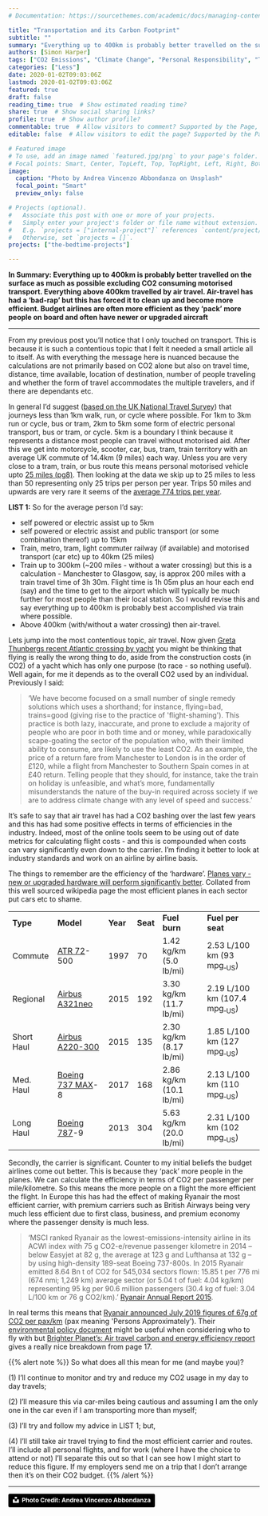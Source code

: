 ```yaml
---
# Documentation: https://sourcethemes.com/academic/docs/managing-content/

title: "Transportation and its Carbon Footprint"
subtitle: ""
summary: "Everything up to 400km is probably better travelled on the surface as much as possible excluding CO2 consuming motorised transport. Everything above 400km travelled by air travel. Air-travel has had a ‘bad-rap’ but this has forced it to clean up and become more efficient. Budget airlines are often more efficient as they ‘pack’ more people on board and often have newer or upgraded aircraft."
authors: [Simon Harper]
tags: ["CO2 Emissions", "Climate Change", "Personal Responsibility", "Travel", "Transport"]
categories: ["Less"]
date: 2020-01-02T09:03:06Z
lastmod: 2020-01-02T09:03:06Z
featured: true
draft: false
reading_time: true  # Show estimated reading time?
share: true  # Show social sharing links?
profile: true  # Show author profile?
commentable: true  # Allow visitors to comment? Supported by the Page, Post, and Docs content types.
editable: false  # Allow visitors to edit the page? Supported by the Page, Post, and Docs content types.

# Featured image
# To use, add an image named `featured.jpg/png` to your page's folder.
# Focal points: Smart, Center, TopLeft, Top, TopRight, Left, Right, BottomLeft, Bottom, BottomRight.
image:
  caption: "Photo by Andrea Vincenzo Abbondanza on Unsplash"
  focal_point: "Smart"
  preview_only: false

# Projects (optional).
#   Associate this post with one or more of your projects.
#   Simply enter your project's folder or file name without extension.
#   E.g. `projects = ["internal-project"]` references `content/project/deep-learning/index.md`.
#   Otherwise, set `projects = []`.
projects: ["the-bedtime-projects"]

---
```


**In Summary: Everything up to 400km is probably better travelled on the surface as much as possible excluding CO2 consuming motorised transport. Everything above 400km travelled by air travel. Air-travel has had a ‘bad-rap’ but this has forced it to clean up and become more efficient. Budget airlines are often more efficient as they ‘pack’ more people on board and often have newer or upgraded aircraft**

---

From my previous post you’ll notice that I only touched on transport. This is because it is such a contentious topic that I felt it needed a small article all to itself. As with everything the message here is nuanced because the calculations are not primarily based on CO2 alone but also on travel time, distance, time available, location of destination, number of people traveling and whether the form of travel accommodates the multiple travelers, and if there are dependants etc. 

In general I’d suggest ([based on the UK National Travel Survey](https://www.gov.uk/government/statistics/national-travel-survey-2016)) that journeys less than 1km walk, run, or cycle where possible. For 1km to 3km run or cycle, bus or tram, 2km to 5km some form of electric personal transport, bus or tram, or cycle. 5km is a boundary I think because it represents a distance most people can travel without motorised aid. After this we get into motorcycle, scooter, car, bus, tram, train territory with an average UK commute of 14.4km (9 miles) each way. Unless you are very close to a tram, train, or bus route this means personal motorised vehicle upto [25 miles (pg8)](https://assets.publishing.service.gov.uk/government/uploads/system/uploads/attachment_data/file/674568/analysis-from-the-national-travel-survey.pdf?_ga=2.205806995.1612250571.1566729501-1748835562.1566729501). Then looking at the data we skip up to 25 miles to less than 50 representing only 25 trips per person per year. Trips 50 miles and upwards are very rare it seems of the [average 774 trips per year](https://assets.publishing.service.gov.uk/government/uploads/system/uploads/attachment_data/file/632913/nts-infographic-2016.pdf?_ga=2.36510624.1612250571.1566729501-1748835562.1566729501).

**LIST 1:** So for the average person I’d say:

*   self powered or electric assist up to 5km
*   self powered or electric assist and public transport (or some combination thereof) up to 15km
*   Train, metro, tram, light commuter railway (if available) and motorised transport (car etc) up to 40km (25 miles)
*   Train up to 300km (~200 miles - without a water crossing) but this is a calculation - Manchester to Glasgow, say, is approx 200 miles with a train travel time of 3h 30m. Flight time is 1h 05m plus an hour each end (say) and the time to get to the airport which will typically be much further for most people than their local station. So I would revise this and say everything up to 400km is probably best accomplished via train where possible. 
*   Above 400km (with/without a water crossing) then air-travel.

Lets jump into the most contentious topic, air travel. Now given [Greta Thunbergs recent Atlantic crossing by yacht](https://www.independent.co.uk/news/uk/home-news/greta-thunberg-sailing-boat-climate-change-un-summits-new-york-santiago-a9058541.html) you might be thinking that flying is really the wrong thing to do, aside from the construction costs (in CO2) of a yacht which has only one purpose (to race - so nothing useful). Well again, for me it depends as to the overall CO2 used by an individual. Previously I said:

> ‘We have become focused on a small number of single remedy solutions which uses a shorthand; for instance, flying=bad, trains=good (giving rise to the practice of 'flight-shaming'). This practice is both lazy, inaccurate, and prone to exclude a majority of people who are poor in both time and or money, while paradoxically scape-goating the sector of the population who, with their limited ability to consume, are likely to use the least CO2. As an example, the price of a return fare from Manchester to London is in the order of £120, while a flight from Manchester to Southern Spain comes in at £40 return. Telling people that they should, for instance, take the train on holiday is unfeasible, and what’s more, fundamentally misunderstands the nature of the buy-in required across society if we are to address climate change with any level of speed and success.’

It’s safe to say that air travel has had a CO2 bashing over the last few years and this has had some positive effects in terms of efficiencies in the industry. Indeed, most of the online tools seem to be using out of date metrics for calculating flight costs - and this is compounded when costs can vary significantly even down to the carrier. I’m finding it better to look at industry standards and work on an airline by airline basis. 

The things to remember are the efficiency of the ‘hardware’. [Planes vary - new or upgraded hardware will perform significantly better](https://en.wikipedia.org/wiki/Fuel_economy_in_aircraft). Collated from this well sourced wikipedia page the most efficient planes in each sector put cars etc to shame.


<table>
  <tr>
   <td><strong>Type</strong>
   </td>
   <td><strong>Model</strong>
   </td>
   <td><strong>Year</strong>
   </td>
   <td><strong>Seat</strong>
   </td>
   <td><strong>Fuel burn</strong>
   </td>
   <td><strong>Fuel per seat</strong>
   </td>
  </tr>
  <tr>
   <td>Commute
   </td>
   <td><a href="https://en.wikipedia.org/wiki/ATR_72">ATR 72</a>-500
   </td>
   <td>1997
   </td>
   <td>70
   </td>
   <td>1.42 kg/km (5.0 lb/mi)
   </td>
   <td>2.53 L/100 km (93 mpg<sub>‑US</sub>)
   </td>
  </tr>
  <tr>
   <td>Regional
   </td>
   <td><a href="https://en.wikipedia.org/wiki/Airbus_A321neo">Airbus A321neo</a>
   </td>
   <td>2015
   </td>
   <td>192
   </td>
   <td>3.30 kg/km (11.7 lb/mi)
   </td>
   <td>2.19 L/100 km (107.4 mpg<sub>‑US</sub>)
   </td>
  </tr>
  <tr>
   <td>Short Haul
   </td>
   <td><a href="https://en.wikipedia.org/wiki/Bombardier_CS300">Airbus A220-300</a>
   </td>
   <td>2015
   </td>
   <td>135
   </td>
   <td>2.30 kg/km (8.17 lb/mi)
   </td>
   <td>1.85 L/100 km (127 mpg<sub>‑US</sub>)
   </td>
  </tr>
  <tr>
   <td>Med. Haul
   </td>
   <td><a href="https://en.wikipedia.org/wiki/Boeing_737_MAX">Boeing 737 MAX</a>-8
   </td>
   <td>2017
   </td>
   <td>168
   </td>
   <td>2.86 kg/km (10.1 lb/mi)
   </td>
   <td>2.13 L/100 km (110 mpg<sub>‑US</sub>)
   </td>
  </tr>
  <tr>
   <td>Long Haul
   </td>
   <td><a href="https://en.wikipedia.org/wiki/Boeing_787">Boeing 787</a>-9
   </td>
   <td>2013
   </td>
   <td>304
   </td>
   <td>5.63 kg/km (20.0 lb/mi)
   </td>
   <td>2.31 L/100 km (102 mpg<sub>‑US</sub>)
   </td>
  </tr>
</table>


Secondly, the carrier is significant. Counter to my initial beliefs the budget airlines come out better. This is because they ‘pack’ more people in the planes. We can calculate the efficiency in terms of CO2 per passenger per mile/kilometre. So this means the more people on a flight the more efficient the flight. In Europe this has had the effect of making Ryanair the most efficient carrier, with premium carriers such as British Airways being very much less efficient due to first class, business, and premium economy where the passenger density is much less. 

> ‘MSCI ranked Ryanair as the lowest-emissions-intensity airline in its ACWI index with 75 g CO2-e/revenue passenger kilometre in 2014 – below Easyjet at 82 g, the average at 123 g and Lufthansa at 132 g – by using high-density 189-seat Boeing 737-800s. In 2015 Ryanair emitted 8.64 Bn t of CO2 for 545,034 sectors flown: 15.85 t per 776 mi (674 nmi; 1,249 km) average sector (or 5.04 t of fuel: 4.04 kg/km) representing 95 kg per 90.6 million passengers (30.4 kg of fuel: 3.04 L/100 km or 76 g CO2/km).’ [Ryanair Annual Report 2015](https://investor.ryanair.com/wp-content/uploads/2016/07/Ryanair-Annual-Report-FY16.pdf).

In real terms this means that [Ryanair announced July 2019 figures of 67g of CO2 per pax](https://corporate.ryanair.com/news/ryanair-becomes-first-eu-airline-to-report-monthly-co2-emissions/)[/km](https://corporate.ryanair.com/news/ryanair-becomes-first-eu-airline-to-report-monthly-co2-emissions/) (pax meaning 'Persons Approximately'). Their [environmental policy document](https://corporate.ryanair.com/wp-content/uploads/2018/03/Enviromental-Policy-Doc.pdf) might be useful when considering who to fly with but [Brighter Planet’s:  Air travel carbon and energy efficiency report](http://static.brighterplanet.com/science/publications/aviation/aviation.pdf) gives a really nice breakdown from page 17.


{{% alert note %}}
So what does all this mean for me (and maybe you)?

(1) I’ll continue to monitor and try and reduce my CO2 usage in my day to day travels;

(2) I’ll measure this via car-miles being cautious and assuming I am the only one in the car even if I am transporting more than myself;

(3) I’ll try and follow my advice in LIST 1; but,

(4) I’ll still take air travel trying to find the most efficient carrier and routes. I’ll include all personal flights, and for work (where I have the choice to attend or not) I’ll separate this out so that I can see how I might start to reduce this figure. If my employers send me on a trip that I don’t arrange then it’s on their CO2 budget. 
{{% /alert %}}

---

<a style="background-color:black;color:white;text-decoration:none;padding:4px 6px;font-family:-apple-system, BlinkMacSystemFont, &quot;San Francisco&quot;, &quot;Helvetica Neue&quot;, Helvetica, Ubuntu, Roboto, Noto, &quot;Segoe UI&quot;, Arial, sans-serif;font-size:12px;font-weight:bold;line-height:1.2;display:inline-block;border-radius:3px" href="https://unsplash.com/@andreabbondanza?utm_medium=referral&amp;utm_campaign=photographer-credit&amp;utm_content=creditBadge" target="_blank" rel="noopener noreferrer" title="Download free do whatever you want high-resolution photos from Andrea Vincenzo Abbondanza"><span style="display:inline-block;padding:2px 3px"><svg xmlns="http://www.w3.org/2000/svg" style="height:12px;width:auto;position:relative;vertical-align:middle;top:-2px;fill:white" viewBox="0 0 32 32"><title>unsplash-logo</title><path d="M10 9V0h12v9H10zm12 5h10v18H0V14h10v9h12v-9z"></path></svg></span><span style="display:inline-block;padding:2px 3px">Photo Credit: Andrea Vincenzo Abbondanza</span></a>
